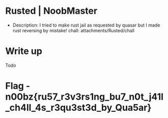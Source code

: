 # Rusted | NoobMaster
- Description: I tried to make rust jail as requested by quasar but I made rust reversing by mistake!
chall: attachments/Rusted/chall

# Write up 
Todo


# Flag - n00bz{ru57_r3v3rs1ng_bu7_n0t_j41l_ch4ll_4s_r3qu3st3d_by_Qua5ar}